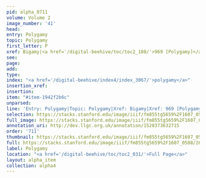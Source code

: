 ```yaml
---
pid: alpha_0711
volume: Volume 2
image_number: '41'
head: 
entry: Polygamy
topic: Polygamy
first_letter: P
xref: Bigamy|<a href='/digital-beehive/toc/toc2_180/'>969 [Polygamy]</a>
see: 
page: 
add: 
type: 
index: "<a href='/digital-beehive/index4/index_3067/'>polygamy</a>"
insertion_xref: 
insertion: 
item: "#item-1942f2b6c"
unparsed: 
line: 'Entry: Polygamy|Topic: Polygamy|Xref: Bigamy|Xref: 969 [Polygamy]|Index: polygamy|#item-1942f2b6c'
selection: https://stacks.stanford.edu/image/iiif/fm855tg5659%2F1607_0508/269,2222,3104,383/full/0/default.jpg
full_image: https://stacks.stanford.edu/image/iiif/fm855tg5659%2F1607_0508/full/full/0/default.jpg
annotation_uri: http://dev.llgc.org.uk/annotation/1528373632715
order: '711'
thumbnail: https://stacks.stanford.edu/image/iiif/fm855tg5659%2F1607_0508/269,2222,600,180/250,/0/default.jpg
full: https://stacks.stanford.edu/image/iiif/fm855tg5659%2F1607_0508/269,2222,3104,383/full/0/default.jpg
label: Polygamy
location: "<a href='/digital-beehive/toc/toc2_031/'>Full Page</a>"
layout: alpha_item
collection: alpha4
---
```

